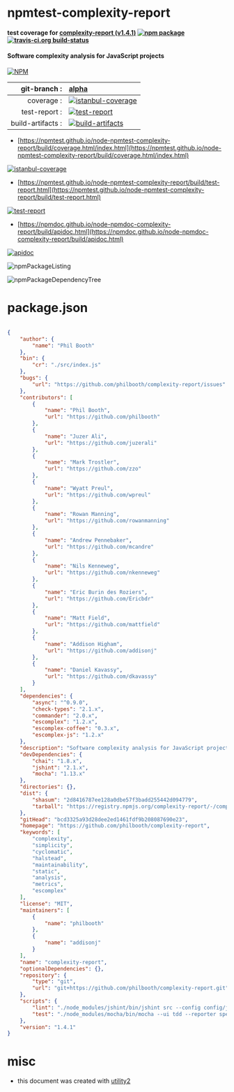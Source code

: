 # npmtest-complexity-report

#### test coverage for  [complexity-report (v1.4.1)](https://github.com/philbooth/complexity-report)  [![npm package](https://img.shields.io/npm/v/npmtest-complexity-report.svg?style=flat-square)](https://www.npmjs.org/package/npmtest-complexity-report) [![travis-ci.org build-status](https://api.travis-ci.org/npmtest/node-npmtest-complexity-report.svg)](https://travis-ci.org/npmtest/node-npmtest-complexity-report)

#### Software complexity analysis for JavaScript projects

[![NPM](https://nodei.co/npm/complexity-report.png?downloads=true&downloadRank=true&stars=true)](https://www.npmjs.com/package/complexity-report)

| git-branch : | [alpha](https://github.com/npmtest/node-npmtest-complexity-report/tree/alpha)|
|--:|:--|
| coverage : | [![istanbul-coverage](https://npmtest.github.io/node-npmtest-complexity-report/build/coverage.badge.svg)](https://npmtest.github.io/node-npmtest-complexity-report/build/coverage.html/index.html)|
| test-report : | [![test-report](https://npmtest.github.io/node-npmtest-complexity-report/build/test-report.badge.svg)](https://npmtest.github.io/node-npmtest-complexity-report/build/test-report.html)|
| build-artifacts : | [![build-artifacts](https://npmtest.github.io/node-npmtest-complexity-report/glyphicons_144_folder_open.png)](https://github.com/npmtest/node-npmtest-complexity-report/tree/gh-pages/build)|

- [https://npmtest.github.io/node-npmtest-complexity-report/build/coverage.html/index.html](https://npmtest.github.io/node-npmtest-complexity-report/build/coverage.html/index.html)

[![istanbul-coverage](https://npmtest.github.io/node-npmtest-complexity-report/build/screenCapture.buildCi.browser.%252Ftmp%252Fbuild%252Fcoverage.lib.html.png)](https://npmtest.github.io/node-npmtest-complexity-report/build/coverage.html/index.html)

- [https://npmtest.github.io/node-npmtest-complexity-report/build/test-report.html](https://npmtest.github.io/node-npmtest-complexity-report/build/test-report.html)

[![test-report](https://npmtest.github.io/node-npmtest-complexity-report/build/screenCapture.buildCi.browser.%252Ftmp%252Fbuild%252Ftest-report.html.png)](https://npmtest.github.io/node-npmtest-complexity-report/build/test-report.html)

- [https://npmdoc.github.io/node-npmdoc-complexity-report/build/apidoc.html](https://npmdoc.github.io/node-npmdoc-complexity-report/build/apidoc.html)

[![apidoc](https://npmdoc.github.io/node-npmdoc-complexity-report/build/screenCapture.buildCi.browser.%252Ftmp%252Fbuild%252Fapidoc.html.png)](https://npmdoc.github.io/node-npmdoc-complexity-report/build/apidoc.html)

![npmPackageListing](https://npmtest.github.io/node-npmtest-complexity-report/build/screenCapture.npmPackageListing.svg)

![npmPackageDependencyTree](https://npmtest.github.io/node-npmtest-complexity-report/build/screenCapture.npmPackageDependencyTree.svg)



# package.json

```json

{
    "author": {
        "name": "Phil Booth"
    },
    "bin": {
        "cr": "./src/index.js"
    },
    "bugs": {
        "url": "https://github.com/philbooth/complexity-report/issues"
    },
    "contributors": [
        {
            "name": "Phil Booth",
            "url": "https://github.com/philbooth"
        },
        {
            "name": "Juzer Ali",
            "url": "https://github.com/juzerali"
        },
        {
            "name": "Mark Trostler",
            "url": "https://github.com/zzo"
        },
        {
            "name": "Wyatt Preul",
            "url": "https://github.com/wpreul"
        },
        {
            "name": "Rowan Manning",
            "url": "https://github.com/rowanmanning"
        },
        {
            "name": "Andrew Pennebaker",
            "url": "https://github.com/mcandre"
        },
        {
            "name": "Nils Kenneweg",
            "url": "https://github.com/nkenneweg"
        },
        {
            "name": "Eric Burin des Roziers",
            "url": "https://github.com/Ericbdr"
        },
        {
            "name": "Matt Field",
            "url": "https://github.com/mattfield"
        },
        {
            "name": "Addison Higham",
            "url": "https://github.com/addisonj"
        },
        {
            "name": "Daniel Kavassy",
            "url": "https://github.com/dkavassy"
        }
    ],
    "dependencies": {
        "async": "^0.9.0",
        "check-types": "2.1.x",
        "commander": "2.0.x",
        "escomplex": "1.2.x",
        "escomplex-coffee": "0.3.x",
        "escomplex-js": "1.2.x"
    },
    "description": "Software complexity analysis for JavaScript projects",
    "devDependencies": {
        "chai": "1.8.x",
        "jshint": "2.1.x",
        "mocha": "1.13.x"
    },
    "directories": {},
    "dist": {
        "shasum": "2d8416787ee128a0dbe57f3badd255442d094779",
        "tarball": "https://registry.npmjs.org/complexity-report/-/complexity-report-1.4.1.tgz"
    },
    "gitHead": "bcd3325a93d28dee2ed1461fdf9b208087690e23",
    "homepage": "https://github.com/philbooth/complexity-report",
    "keywords": [
        "complexity",
        "simplicity",
        "cyclomatic",
        "halstead",
        "maintainability",
        "static",
        "analysis",
        "metrics",
        "escomplex"
    ],
    "license": "MIT",
    "maintainers": [
        {
            "name": "philbooth"
        },
        {
            "name": "addisonj"
        }
    ],
    "name": "complexity-report",
    "optionalDependencies": {},
    "repository": {
        "type": "git",
        "url": "git+https://github.com/philbooth/complexity-report.git"
    },
    "scripts": {
        "lint": "./node_modules/jshint/bin/jshint src --config config/jshint.json",
        "test": "./node_modules/mocha/bin/mocha --ui tdd --reporter spec --colors test"
    },
    "version": "1.4.1"
}
```



# misc
- this document was created with [utility2](https://github.com/kaizhu256/node-utility2)
